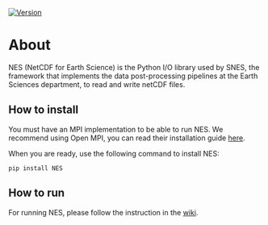 [![Version](https://earth.bsc.es/gitlab/es/NES/-/badges/release.svg?key_text=Latest+release&value_width=80)](https://earth.bsc.es/gitlab/es/NES/-/tags)

# About

NES (NetCDF for Earth Science) is the Python I/O library used by SNES, the framework that implements the data post-processing pipelines at the Earth Sciences department, to read and write netCDF files.

## How to install

You must have an MPI implementation to be able to run NES. We recommend using Open MPI, you can read their installation guide [here](https://docs.open-mpi.org/en/v5.0.x/installing-open-mpi/quickstart.html).

When you are ready, use the following command to install NES:

```
pip install NES
```

## How to run

For running NES, please follow the instruction in 
the [wiki](https://earth.bsc.es/gitlab/es/NES/-/wikis/home).
